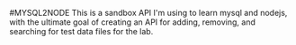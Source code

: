 #MYSQL2NODE
This is a sandbox API I'm using to learn mysql and nodejs, with the ultimate goal of creating an API for adding, removing, and searching for test data files for the lab.